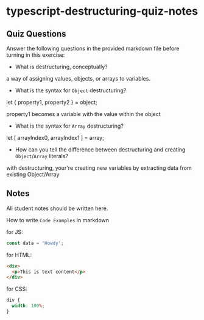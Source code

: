 # typescript-destructuring-quiz-notes

## Quiz Questions

Answer the following questions in the provided markdown file before turning in this exercise:

- What is destructuring, conceptually?

a way of assigning values, objects, or arrays to variables.

- What is the syntax for `Object` destructuring?

let {
property1,
property2
} = object;

property1 becomes a variable with the value within the object

- What is the syntax for `Array` destructuring?

let [
arrayIndex0,
arrayIndex1
] = array;

- How can you tell the difference between destructuring and creating `Object`/`Array` literals?

with destructuring, your're creating new variables by extracting data from existing Object/Array

## Notes

All student notes should be written here.

How to write `Code Examples` in markdown

for JS:

```javascript
const data = 'Howdy';
```

for HTML:

```html
<div>
  <p>This is text content</p>
</div>
```

for CSS:

```css
div {
  width: 100%;
}
```
